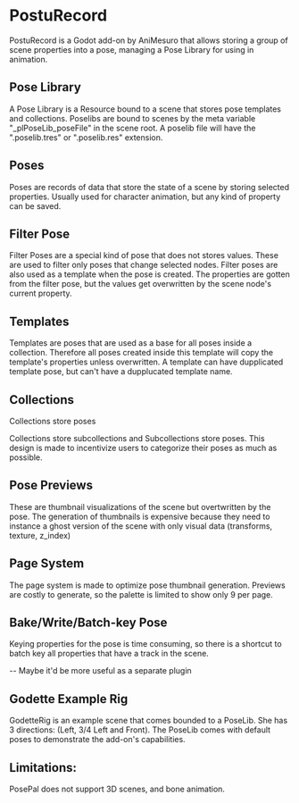 # PostuRecord
PostuRecord is a Godot add-on by AniMesuro that allows storing a group of scene properties into a pose, managing a Pose Library for using in animation.

## Pose Library
A Pose Library is a Resource bound to a scene that stores pose templates and collections.
Poselibs are bound to scenes by the meta variable "_plPoseLib_poseFile" in the scene root.
A poselib file will have the ".poselib.tres" or ".poselib.res" extension.

## Poses
Poses are records of data that store the state of a scene by storing selected properties. Usually used for character animation, but any kind of property can be saved.

## Filter Pose
Filter Poses are a special kind of pose that does not stores values. These are used to filter only poses that change selected nodes.
Filter poses are also used as a template when the pose is created. The properties are gotten from the filter pose, but the values get overwritten by the scene node's current property.

## Templates
Templates are poses that are used as a base for all poses inside a collection. Therefore all poses created inside this template will copy the template's properties unless overwritten. A template can have dupplicated template pose, but can't have a dupplucated template name.

## Collections
Collections store poses

Collections store subcollections and Subcollections store poses.
This design is made to incentivize users to categorize their poses as much as possible.

## Pose Previews
These are thumbnail visualizations of the scene but overtwritten by the pose. The generation of thumbnails is expensive because they need to instance a ghost version of the scene with only visual data (transforms, texture, z_index)

## Page System
The page system is made to optimize pose thumbnail generation. Previews are costly to generate, so the palette is limited to show only 9 per page.

## Bake/Write/Batch-key Pose
Keying properties for the pose is time consuming, so there is a shortcut to batch key all properties that have a track in the scene.

-- Maybe it'd be more useful as a separate plugin 

## Godette Example Rig
GodetteRig is an example scene that comes bounded to a PoseLib. She has 3 directions: (Left, 3/4 Left and Front).
The PoseLib comes with default poses to demonstrate the add-on's capabilities.

## Limitations:
PosePal does not support 3D scenes, and bone animation.